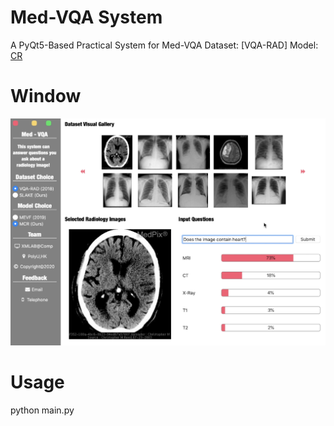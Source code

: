 # Med-VQA System
A PyQt5-Based Practical System for Med-VQA
Dataset: [VQA-RAD]
Model: [CR](https://github.com/Awenbocc/med-vqa) 

# Window
![window](https://github.com/Awenbocc/mvqa-system/blob/main/images/cover.png?raw=true)

# Usage
python main.py 
